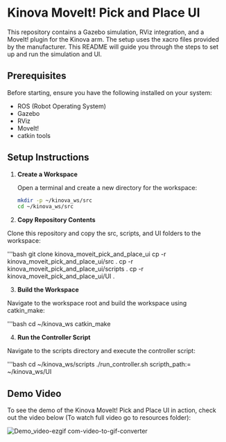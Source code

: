 # Kinova MoveIt! Pick and Place UI

This repository contains a Gazebo simulation, RViz integration, and a MoveIt! plugin for the Kinova arm. The setup uses the xacro files provided by the manufacturer. This README will guide you through the steps to set up and run the simulation and UI.

## Prerequisites

Before starting, ensure you have the following installed on your system:
- ROS (Robot Operating System)
- Gazebo
- RViz
- MoveIt!
- catkin tools

## Setup Instructions

1. **Create a Workspace**

   Open a terminal and create a new directory for the workspace:

   ```bash
   mkdir -p ~/kinova_ws/src
   cd ~/kinova_ws/src

2. **Copy Repository Contents**

  Clone this repository and copy the src, scripts, and UI folders to the workspace:

  '''bash
  git clone <your-repo-url> kinova_moveit_pick_and_place_ui
  cp -r kinova_moveit_pick_and_place_ui/src .
  cp -r kinova_moveit_pick_and_place_ui/scripts .
  cp -r kinova_moveit_pick_and_place_ui/UI . 

3. **Build the Workspace**

  Navigate to the workspace root and build the workspace using catkin_make:

  '''bash
  cd ~/kinova_ws
  catkin_make

4. **Run the Controller Script**

  Navigate to the scripts directory and execute the controller script:

  '''bash
  cd ~/kinova_ws/scripts
  ./run_controller.sh scripth_path:= ~/kinova_ws/UI


## Demo Video 
  
   To see the demo of the Kinova MoveIt! Pick and Place UI in action, check out the video below (To watch full video go to resources folder):

   ![Demo_video-ezgif com-video-to-gif-converter](https://github.com/pathal-r/Kinova_moveit_pick_and_place_ui/assets/123066048/178b007d-da5b-430c-ba2b-b0100828564e)


   
